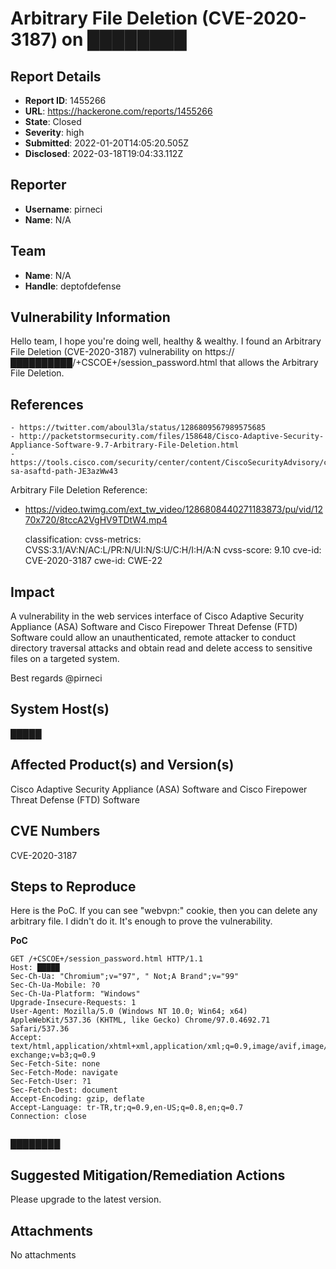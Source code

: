 # Arbitrary File Deletion (CVE-2020-3187) on ████████

## Report Details
- **Report ID**: 1455266
- **URL**: https://hackerone.com/reports/1455266
- **State**: Closed
- **Severity**: high
- **Submitted**: 2022-01-20T14:05:20.505Z
- **Disclosed**: 2022-03-18T19:04:33.112Z

## Reporter
- **Username**: pirneci
- **Name**: N/A

## Team
- **Name**: N/A
- **Handle**: deptofdefense

## Vulnerability Information
Hello team,
I hope you're doing well, healthy & wealthy.
I found an Arbitrary File Deletion (CVE-2020-3187) vulnerability on https://██████████/+CSCOE+/session_password.html that allows the Arbitrary File Deletion.

## References

    - https://twitter.com/aboul3la/status/1286809567989575685
    - http://packetstormsecurity.com/files/158648/Cisco-Adaptive-Security-Appliance-Software-9.7-Arbitrary-File-Deletion.html
    - https://tools.cisco.com/security/center/content/CiscoSecurityAdvisory/cisco-sa-asaftd-path-JE3azWw43

Arbitrary File Deletion Reference: 
- https://video.twimg.com/ext_tw_video/1286808440271183873/pu/vid/1270x720/8tccA2VgHV9TDtW4.mp4

  classification:
    cvss-metrics: CVSS:3.1/AV:N/AC:L/PR:N/UI:N/S:U/C:H/I:H/A:N
    cvss-score: 9.10
    cve-id: CVE-2020-3187
    cwe-id: CWE-22

## Impact

A vulnerability in the web services interface of Cisco Adaptive Security Appliance (ASA) Software and Cisco Firepower Threat Defense (FTD) Software could allow an unauthenticated, remote attacker to conduct directory traversal attacks and obtain read and delete access to sensitive files on a targeted system.

Best regards
@pirneci

## System Host(s)
█████

## Affected Product(s) and Version(s)
Cisco Adaptive Security Appliance (ASA) Software and Cisco Firepower Threat Defense (FTD) Software

## CVE Numbers
CVE-2020-3187

## Steps to Reproduce
Here is the PoC. If you can see "webvpn:" cookie, then you can delete any arbitrary file. I didn't do it. It's enough to prove the vulnerability. 

**PoC**
```
GET /+CSCOE+/session_password.html HTTP/1.1
Host: █████
Sec-Ch-Ua: "Chromium";v="97", " Not;A Brand";v="99"
Sec-Ch-Ua-Mobile: ?0
Sec-Ch-Ua-Platform: "Windows"
Upgrade-Insecure-Requests: 1
User-Agent: Mozilla/5.0 (Windows NT 10.0; Win64; x64) AppleWebKit/537.36 (KHTML, like Gecko) Chrome/97.0.4692.71 Safari/537.36
Accept: text/html,application/xhtml+xml,application/xml;q=0.9,image/avif,image/webp,image/apng,*/*;q=0.8,application/signed-exchange;v=b3;q=0.9
Sec-Fetch-Site: none
Sec-Fetch-Mode: navigate
Sec-Fetch-User: ?1
Sec-Fetch-Dest: document
Accept-Encoding: gzip, deflate
Accept-Language: tr-TR,tr;q=0.9,en-US;q=0.8,en;q=0.7
Connection: close


```
████████

## Suggested Mitigation/Remediation Actions
Please upgrade to the latest version.



## Attachments
No attachments
